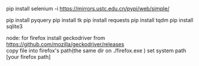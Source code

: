 

pip install selenium -i https://mirrors.ustc.edu.cn/pypi/web/simple/

pip install pyquery 
pip install tk
pip install requests
pip install tqdm
pip install sqlite3 


node:
  for firefox 
  install  geckodriver from https://github.com/mozilla/geckodriver/releases   
  copy file into firefox's path(the  same dir on ./firefox.exe )
  set system path [your firefox path] 
